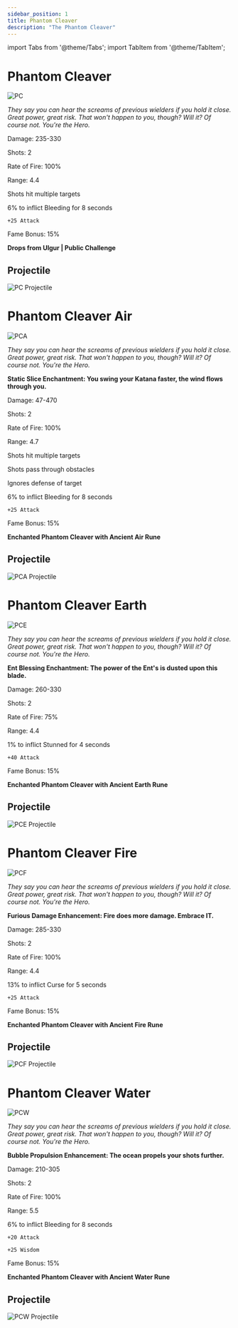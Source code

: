 ```yaml
---
sidebar_position: 1
title: Phantom Cleaver
description: "The Phantom Cleaver"
---
```


import Tabs from '@theme/Tabs';
import TabItem from '@theme/TabItem';

<Tabs>
  <TabItem value="Phantom Cleaver" label="Phantom Cleaver" default>

# Phantom Cleaver

![PC](https://vwiki.valorserver.com/api/item/picture/phantom%20cleaver)

<i>They say you can hear the screams of previous wielders if you hold it close. Great power, great risk. That won't happen to you, though? Will it? Of course not. You're the Hero.</i>

Damage: 235-330

Shots: 2

Rate of Fire: 100%

Range: 4.4

Shots hit multiple targets

6% to inflict Bleeding for 8 seconds

    +25 Attack
    
Fame Bonus: 15%

**Drops from Ulgur | Public Challenge**

## Projectile

![PC Projectile](https://cdn.discordapp.com/attachments/948448304574910534/948448969028153394/unknown.png)

  </TabItem>
  <TabItem value="Air" label="Air">


# Phantom Cleaver Air

![PCA](https://vwiki.valorserver.com/api/item/picture/phantom%20cleaver%20air)

<i>They say you can hear the screams of previous wielders if you hold it close. Great power, great risk. That won't happen to you, though? Will it? Of course not. You're the Hero.</i>

**Static Slice Enchantment: You swing your Katana faster, the wind flows through you.**

Damage: 47-470

Shots: 2

Rate of Fire: 100%

Range: 4.7

Shots hit multiple targets

Shots pass through obstacles

Ignores defense of target

6% to inflict Bleeding for 8 seconds

    +25 Attack
    
Fame Bonus: 15%

**Enchanted Phantom Cleaver with Ancient Air Rune**

## Projectile

![PCA Projectile](https://cdn.discordapp.com/attachments/948448304574910534/948449991326834769/unknown.png)

  </TabItem>
  <TabItem value="Earth" label="Earth">

# Phantom Cleaver Earth

![PCE](https://vwiki.valorserver.com/api/item/picture/phantom%20cleaver%20earth)

<i>They say you can hear the screams of previous wielders if you hold it close. Great power, great risk. That won't happen to you, though? Will it? Of course not. You're the Hero.</i>

**Ent Blessing Enchantment: The power of the Ent's is dusted upon this blade.**

Damage: 260-330

Shots: 2

Rate of Fire: 75%

Range: 4.4

1% to inflict Stunned for 4 seconds

    +40 Attack
    
Fame Bonus: 15%

**Enchanted Phantom Cleaver with Ancient Earth Rune**

## Projectile

![PCE Projectile](https://cdn.discordapp.com/attachments/948448304574910534/948449714888646686/unknown.png)

  </TabItem>
  <TabItem value="Fire" label="Fire">

# Phantom Cleaver Fire

![PCF](https://vwiki.valorserver.com/api/item/picture/phantom%20cleaver%20fire)

<i>They say you can hear the screams of previous wielders if you hold it close. Great power, great risk. That won't happen to you, though? Will it? Of course not. You're the Hero.</i>

**Furious Damage Enhancement: Fire does more damage. Embrace IT.**

Damage: 285-330

Shots: 2

Rate of Fire: 100%

Range: 4.4

13% to inflict Curse for 5 seconds

    +25 Attack
    
Fame Bonus: 15%

**Enchanted Phantom Cleaver with Ancient Fire Rune**

## Projectile

![PCF Projectile](https://user-images.githubusercontent.com/106563707/177056537-c9350d81-ab4f-4846-81b4-12f46fc9d27d.png)

  </TabItem>
  <TabItem value="Water" label="Water">

# Phantom Cleaver Water

![PCW](https://vwiki.valorserver.com/api/item/picture/phantom%20cleaver%20water)

<i>They say you can hear the screams of previous wielders if you hold it close. Great power, great risk. That won't happen to you, though? Will it? Of course not. You're the Hero.</i>

**Bubble Propulsion Enhancement: The ocean propels your shots further.**

Damage: 210-305

Shots: 2

Rate of Fire: 100%

Range: 5.5

6% to inflict Bleeding for 8 seconds

    +20 Attack
    
    +25 Wisdom
    
Fame Bonus: 15%

**Enchanted Phantom Cleaver with Ancient Water Rune**

## Projectile

![PCW Projectile](https://cdn.discordapp.com/attachments/948448304574910534/948449506775691274/unknown.png)

  </TabItem>
</Tabs>
